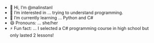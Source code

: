 - 👋 Hi, I’m @malinstanl
- 👀 I’m interested in ... trying to understand programming.
- 🌱 I’m currently learning ... Python and C#
- 😄 Pronouns: ... she/her
- ⚡ Fun fact: ... I selected a C# programming course in high school but only lasted 2 lessons!

<!---
malinstanl/malinstanl is a ✨ special ✨ repository because its `README.md` (this file) appears on your GitHub profile.
You can click the Preview link to take a look at your changes.
--->

